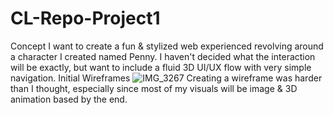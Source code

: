 # CL-Repo-Project1
Concept
I want to create a fun & stylized web experienced revolving around a character I created named Penny. I haven't decided what the interaction will be exactly, but want to include a fluid 3D UI/UX flow with very simple navigation. 
Initial Wireframes
![IMG_3267](https://user-images.githubusercontent.com/112830518/190053906-6f1de580-5ecb-40e6-b1b6-a8aed5e0ecec.jpg)
Creating a wireframe was harder than I thought, especially since most of my visuals will be image & 3D animation based by the end.
